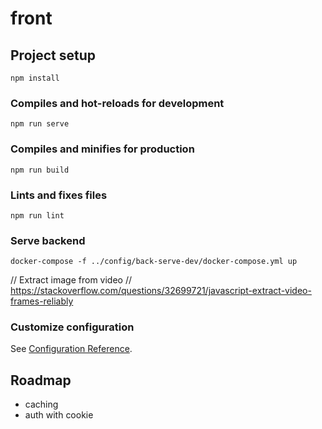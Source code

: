 # front

## Project setup
```
npm install
```

### Compiles and hot-reloads for development
```
npm run serve
```

### Compiles and minifies for production
```
npm run build
```

### Lints and fixes files
```
npm run lint
```

### Serve backend
```
docker-compose -f ../config/back-serve-dev/docker-compose.yml up
```

// Extract image from video
// https://stackoverflow.com/questions/32699721/javascript-extract-video-frames-reliably

### Customize configuration
See [Configuration Reference](https://cli.vuejs.org/config/).

## Roadmap

- caching
- auth with cookie
